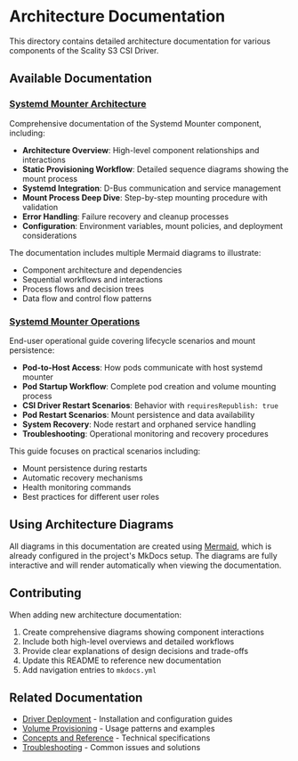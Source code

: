 # Architecture Documentation

This directory contains detailed architecture documentation for various components of the Scality S3 CSI Driver.

## Available Documentation

### [Systemd Mounter Architecture](systemd-mounter-architecture.md)

Comprehensive documentation of the Systemd Mounter component, including:

- **Architecture Overview**: High-level component relationships and interactions
- **Static Provisioning Workflow**: Detailed sequence diagrams showing the mount process
- **Systemd Integration**: D-Bus communication and service management
- **Mount Process Deep Dive**: Step-by-step mounting procedure with validation
- **Error Handling**: Failure recovery and cleanup processes
- **Configuration**: Environment variables, mount policies, and deployment considerations

The documentation includes multiple Mermaid diagrams to illustrate:
- Component architecture and dependencies
- Sequential workflows and interactions
- Process flows and decision trees
- Data flow and control flow patterns

### [Systemd Mounter Operations](systemd-mounter-operations.md)

End-user operational guide covering lifecycle scenarios and mount persistence:

- **Pod-to-Host Access**: How pods communicate with host systemd mounter
- **Pod Startup Workflow**: Complete pod creation and volume mounting process
- **CSI Driver Restart Scenarios**: Behavior with `requiresRepublish: true`
- **Pod Restart Scenarios**: Mount persistence and data availability
- **System Recovery**: Node restart and orphaned service handling
- **Troubleshooting**: Operational monitoring and recovery procedures

This guide focuses on practical scenarios including:
- Mount persistence during restarts
- Automatic recovery mechanisms
- Health monitoring commands
- Best practices for different user roles

## Using Architecture Diagrams

All diagrams in this documentation are created using [Mermaid](https://mermaid.js.org/), which is already configured in the project's MkDocs setup. The diagrams are fully interactive and will render automatically when viewing the documentation.

## Contributing

When adding new architecture documentation:

1. Create comprehensive diagrams showing component interactions
2. Include both high-level overviews and detailed workflows
3. Provide clear explanations of design decisions and trade-offs
4. Update this README to reference new documentation
5. Add navigation entries to `mkdocs.yml`

## Related Documentation

- [Driver Deployment](../driver-deployment/) - Installation and configuration guides
- [Volume Provisioning](../volume-provisioning/) - Usage patterns and examples
- [Concepts and Reference](../concepts-and-reference/) - Technical specifications
- [Troubleshooting](../troubleshooting.md) - Common issues and solutions